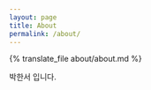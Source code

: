 ```yaml
---
layout: page
title: About
permalink: /about/
---
```


{% translate_file about/about.md %}

박한서 입니다.

